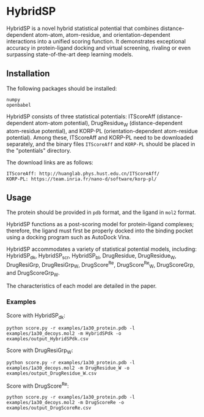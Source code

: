 # HybridSP
HybridSP is a novel hybrid statistical potential that combines distance-dependent atom-atom, atom-residue, and orientation-dependent interactions into a unified scoring function. 
It demonstrates exceptional accuracy in protein-ligand docking and virtual screening, rivaling or even surpassing state-of-the-art deep learning models.

## Installation
The following packages should be installed:

    numpy
    openbabel

HybridSP consists of three statistical potentials: ITScoreAff (distance-dependent atom-atom potential), DrugResidue<sub>W</sub> (distance-dependent atom-residue potential), and KORP-PL (orientation-dependent atom-residue potential). 
Among these, ITScoreAff and KORP-PL need to be downloaded separately, and the binary files `ITScoreAff` and `KORP-PL` should be placed in the "potentials" directory. 

The download links are as follows:

    ITScoreAff: http://huanglab.phys.hust.edu.cn/ITScoreAff/
    KORP-PL: https://team.inria.fr/nano-d/software/korp-pl/

## Usage
The protein should be provided in `pdb` format, and the ligand in `mol2` format. 

HybridSP functions as a post-scoring model for protein-ligand complexes; therefore, the ligand must first be properly docked into the binding pocket using a docking program such as AutoDock Vina.

HybridSP accommodates a variety of statistical potential models, including: 
HybridSP<sub>dk</sub>,
HybridSP<sub>scr</sub>,
HybridSP<sub>bl</sub>,
DrugResidue,
DrugResidue<sub>W</sub>,
DrugResiGrp,
DrugResiGrp<sub>W</sub>,
DrugScore<sup>Re</sup>,
DrugScore<sup>Re</sup><sub>W</sub>,
DrugScoreGrp, and
DrugScoreGrp<sub>W</sub>.

The characteristics of each model are detailed in the paper.

### Examples
Score with HybridSP<sub>dk</sub>:

    python score.py -r examples/1a30_protein.pdb -l examples/1a30_decoys.mol2 -m HybridSPdk -o examples/output_HybridSPdk.csv

Score with DrugResiGrp<sub>W</sub>:

    python score.py -r examples/1a30_protein.pdb -l examples/1a30_decoys.mol2 -m DrugResidue_W -o examples/output_DrugResidue_W.csv

Score with DrugScore<sup>Re</sup>:

    python score.py -r examples/1a30_protein.pdb -l examples/1a30_decoys.mol2 -m DrugScoreRe -o examples/output_DrugScoreRe.csv
